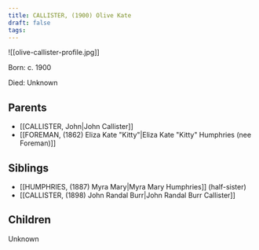 ```yaml
---
title: CALLISTER, (1900) Olive Kate
draft: false
tags:
---
```

![[olive-callister-profile.jpg]]

Born: c. 1900

Died: Unknown

## Parents
- [[CALLISTER, John|John Callister]]
- [[FOREMAN, (1862) Eliza Kate "Kitty"|Eliza Kate "Kitty" Humphries (nee Foreman)]]

## Siblings
- [[HUMPHRIES, (1887) Myra Mary|Myra Mary Humphries]] (half-sister)
- [[CALLISTER, (1898) John Randal Burr|John Randal Burr Callister]]

## Children
Unknown